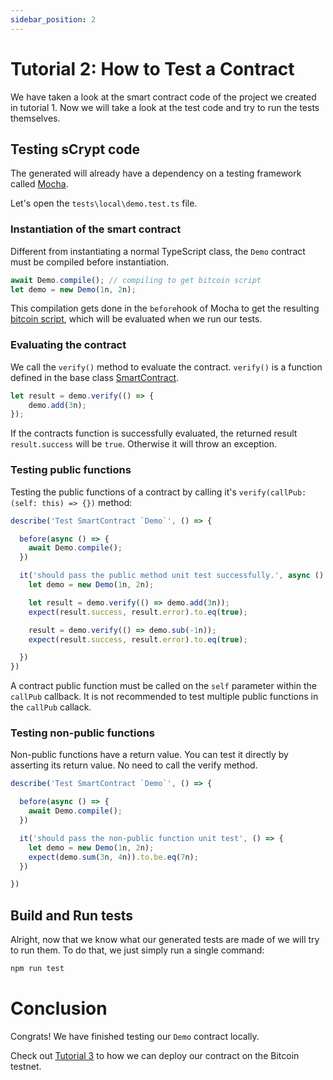 ```yaml
---
sidebar_position: 2
---
```


# Tutorial 2: How to Test a Contract

We have taken a look at the smart contract code of the project we created in tutorial 1. Now we will take a look at the test code and try to run the tests themselves.

## Testing sCrypt code

The generated will already have a dependency on a testing framework called [Mocha](https://mochajs.org).

Let's open the `tests\local\demo.test.ts` file.

### Instantiation of the smart contract

Different from instantiating a normal TypeScript class, the `Demo` contract must be compiled before instantiation.

```ts
await Demo.compile(); // compiling to get bitcoin script 
let demo = new Demo(1n, 2n);
```

This compilation gets done in the `before`hook of Mocha to get the resulting [bitcoin script](https://wiki.bitcoinsv.io/index.php/Script), which will be evaluated when we run our tests.

### Evaluating the contract

We call the `verify()` method to evaluate the contract. `verify()` is a function defined in the base class [SmartContract](../reference/classes/SmartContract.md#verify). 


```ts
let result = demo.verify(() => {
    demo.add(3n);
});
```

If the contracts function is successfully evaluated, the returned result `result.success` will be `true`. Otherwise it will throw an exception.


### Testing public functions

Testing the public functions of a contract by calling it's `verify(callPub: (self: this) => {})` method:

```ts
describe('Test SmartContract `Demo`', () => {

  before(async () => {
    await Demo.compile();
  })

  it('should pass the public method unit test successfully.', async () => {
    let demo = new Demo(1n, 2n);

    let result = demo.verify(() => demo.add(3n));
    expect(result.success, result.error).to.eq(true);

    result = demo.verify(() => demo.sub(-1n));
    expect(result.success, result.error).to.eq(true);

  })
})
```

A contract public function must be called on the `self` parameter within the `callPub` callback. It is not recommended to test multiple public functions in the `callPub` callack.


### Testing non-public functions

Non-public functions have a return value. You can test it directly by asserting its return value. No need to call the verify method.

```ts
describe('Test SmartContract `Demo`', () => {

  before(async () => {
    await Demo.compile();
  })

  it('should pass the non-public function unit test', () => {
    let demo = new Demo(1n, 2n);
    expect(demo.sum(3n, 4n)).to.be.eq(7n);
  })

})
```


## Build and Run tests

Alright, now that we know what our generated tests are made of we will try to run them. 
To do that, we just simply run a single command:

```sh
npm run test
```

# Conclusion

Congrats! We have finished testing our `Demo` contract locally.

Check out [Tutorial 3](./how-to-deploy-and-call-a-contract.md) to how we can deploy our contract on the Bitcoin testnet.



